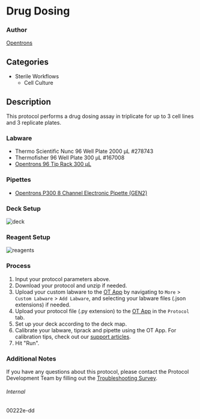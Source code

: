# Drug Dosing


### Author
[Opentrons](https://opentrons.com/)




## Categories
* Sterile Workflows
	* Cell Culture


## Description
This protocol performs a drug dosing assay in triplicate for up to 3 cell lines and 3 replicate plates.


### Labware
* Thermo Scientific Nunc 96 Well Plate 2000 µL #278743
* Thermofisher 96 Well Plate 300 µL #167008
* [Opentrons 96 Tip Rack 300 µL](https://shop.opentrons.com/collections/opentrons-tips/products/opentrons-300ul-tips)


### Pipettes
* [Opentrons P300 8 Channel Electronic Pipette (GEN2)](https://shop.opentrons.com/8-channel-electronic-pipette/)


### Deck Setup
![deck](https://opentrons-protocol-library-website.s3.amazonaws.com/custom-README-images/00222e-dd/deck.png)


### Reagent Setup
![reagents](https://opentrons-protocol-library-website.s3.amazonaws.com/custom-README-images/00222e-dd/reagents.png)


### Process
1. Input your protocol parameters above.
2. Download your protocol and unzip if needed.
3. Upload your custom labware to the [OT App](https://opentrons.com/ot-app) by navigating to `More` > `Custom Labware` > `Add Labware`, and selecting your labware files (.json extensions) if needed.
4. Upload your protocol file (.py extension) to the [OT App](https://opentrons.com/ot-app) in the `Protocol` tab.
5. Set up your deck according to the deck map.
6. Calibrate your labware, tiprack and pipette using the OT App. For calibration tips, check out our [support articles](https://support.opentrons.com/en/collections/1559720-guide-for-getting-started-with-the-ot-2).
7. Hit "Run".


### Additional Notes
If you have any questions about this protocol, please contact the Protocol Development Team by filling out the [Troubleshooting Survey](https://protocol-troubleshooting.paperform.co/).


###### Internal
00222e-dd
